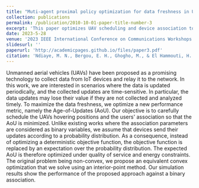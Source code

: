 ```yaml
---
title: "Muti-agent proximal policy optimization for data freshness in UAV-assisted networks"
collection: publications
permalink: /publication/2010-10-01-paper-title-number-3
excerpt: 'This paper optimizes UAV scheduling and device association to minimize Age-of-Updates (AoU) for time-sensitive IoT data. Using a probabilistic update model and convex optimization, the approach outperforms binary association methods.'
date: 2023-5-28
venue: '2023 IEEE International Conference on Communications Workshops (ICC Workshops)'
slidesurl: ''
paperurl: 'http://academicpages.github.io/files/paper3.pdf'
citation: 'Ndiaye, M. N., Bergou, E. H., Ghogho, M., & El Hammouti, H. (2022, December). Age-of-Updates optimization for UAV-assisted networks. In <i>GLOBECOM 2022-2022 IEEE Global Communications Conference</i> (pp. 450-455). IEEE.'
---
```


Unmanned aerial vehicles (UAVs) have been proposed as a promising technology to collect data from IoT devices and relay it to the network. In this work, we are interested in scenarios where the data is updated periodically, and the collected updates are time-sensitive. In particular, the data updates may lose their value if they are not collected and analyzed timely. To maximize the data freshness, we optimize a new performance metric, namely the Age-of-Updates (AoU). Our objective is to carefully schedule the UAVs hovering positions and the users' association so that the AoU is minimized. Unlike existing works where the association parameters are considered as binary variables, we assume that devices send their updates according to a probability distribution. As a consequence, instead of optimizing a deterministic objective function, the objective function is replaced by an expectation over the probability distribution. The expected AoU is therefore optimized under quality of service and energy constraints. The original problem being non-convex, we propose an equivalent convex optimization that we solve using an interior-point method. Our simulation results show the performance of the proposed approach against a binary association.
